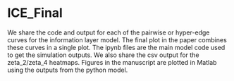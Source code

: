 # ICE_Final
We share the code and output for each of the pairwise or hyper-edge curves for the information layer model. The final plot in the paper combines these curves in a single plot.
The ipynb files are the main model code used to get the simulation outputs. We also share the csv output for the zeta_2/zeta_4 heatmaps. 
Figures in the manuscript are plotted in Matlab using the outputs from the python model. 
